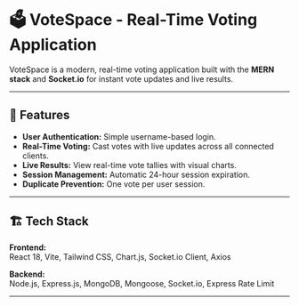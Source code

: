 # 🗳️ VoteSpace - Real-Time Voting Application

VoteSpace is a modern, real-time voting application built with the **MERN stack** and **Socket.io** for instant vote updates and live results.

---

## 🚀 Features

- **User Authentication:** Simple username-based login.
- **Real-Time Voting:** Cast votes with live updates across all connected clients.
- **Live Results:** View real-time vote tallies with visual charts.
- **Session Management:** Automatic 24-hour session expiration.
- **Duplicate Prevention:** One vote per user session.

---

## 🏗️ Tech Stack

**Frontend:**  
React 18, Vite, Tailwind CSS, Chart.js, Socket.io Client, Axios  

**Backend:**  
Node.js, Express.js, MongoDB, Mongoose, Socket.io, Express Rate Limit  

---

# 
